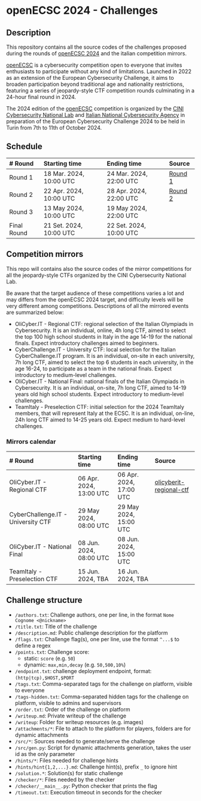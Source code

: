 # openECSC 2024 - Challenges

## Description

This repository contains all the source codes of the challenges proposed during the rounds of [openECSC 2024](https://open.ecsc2024.it) and the italian competition mirrors.

[openECSC](https://open.ecsc2024.it) is a cybersecurity competition open to everyone that invites enthusiasts to participate without any kind of limitations. Launched in 2022 as an extension of the European Cybersecurity Challenge, it aims to broaden participation beyond traditional age and nationality restrictions, featuring a series of jeopardy-style CTF competition rounds culminating in a 24-hour final round in 2024.

The 2024 edition of the [openECSC](https://open.ecsc2024.it) competition is organized by the [CINI Cybersecurity National Lab](https://cybersecnatlab.it/) and [Italian National Cybersecurity Agency](https://www.acn.gov.it/portale/en/home) in preparation of the European Cybersecurity Challenge 2024 to be held in Turin from 7th to 11th of October 2024.

## Schedule

| # Round     | Starting time           | Ending time             | Source              |
| :---------- | :---------------------- | :---------------------- | :------------------ |
| Round 1     | 18 Mar. 2024, 10:00 UTC | 24 Mar. 2024, 22:00 UTC | [Round 1](round-1/) |
| Round 2     | 22 Apr. 2024, 10:00 UTC | 28 Apr. 2024, 22:00 UTC | [Round 2](round-2/) |
| Round 3     | 13 May 2024, 10:00 UTC  | 19 May 2024, 22:00 UTC  |                     |
| Final Round | 21 Set. 2024, 10:00 UTC | 22 Set. 2024, 10:00 UTC |                     |

## Competition mirrors

This repo will contains also the source codes of the mirror competitions for all the jeopardy-style CTFs organized by the CINI Cybersecurity National Lab.

Be aware that the target audience of these competitions varies a lot and may differs from the openECSC 2024 target, and difficulty levels will be very different among competitions. Descriptions of all the mirrored events are summarized below:

- OliCyber.IT - Regional CTF: regional selection of the Italian Olympiads in Cybersecurity. It is an individual, online, 4h long CTF, aimed to select the top 100 high school students in Italy in the age 14-19 for the national finals. Expect introductory challenges aimed to beginners.
- CyberChallenge.IT - University CTF: local selection for the Italian CyberChallenge.IT program. It is an individual, on-site in each university, 7h long CTF, aimed to select the top 6 students in each university, in the age 16-24, to participate as a team in the national finals. Expect introductory to medium-level challenges.
- OliCyber.IT - National Final: national finals of the Italian Olympiads in Cybersecurity. It is an individual, on-site, 7h long CTF, aimed to 14-19 years old high school students. Expect introductory to medium-level challenges.
- TeamItaly - Preselection CTF: initial selection for the 2024 TeamItaly members, that will represent Italy at the ECSC. It is an individual, on-line, 24h long CTF aimed to 14-25 years old. Expect medium to hard-level challenges.

### Mirrors calendar

| # Round                            | Starting time           | Ending time             | Source                                              |
| :--------------------------------- | :---------------------- | :---------------------- | :-------------------------------------------------- |
| OliCyber.IT - Regional CTF         | 06 Apr. 2024, 13:00 UTC | 06 Apr. 2024, 17:00 UTC | [olicyberit-regional-ctf](olicyberit-regional-ctf/) |
| CyberChallenge.IT - University CTF | 29 May 2024, 08:00 UTC  | 29 May 2024, 15:00 UTC  |                                                     |
| OliCyber.IT - National Final       | 08 Jun. 2024, 08:00 UTC | 08 Jun. 2024, 15:00 UTC |                                                     |
| TeamItaly - Preselection CTF       | 15 Jun. 2024, TBA       | 16 Jun. 2024, TBA       |                                                     |

## Challenge structure

- `/authors.txt`: Challenge authors, one per line, in the format `Nome Cognome <@nickname>`
- `/title.txt`: Title of the challenge
- `/description.md`: Public challenge description for the platform
- `/flags.txt`: Challenge flag(s), one per line, use the format `^...$` to define a regex
- `/points.txt`: Challenge score:
  - static: `score` (e.g. `50`)
  - dynamic: `max,min,decay` (e.g. `50,500,10%`)
- `/endpoint.txt`: challenge deployment endpoint, format: `(http|tcp),$HOST,$PORT`
- `/tags.txt`: Comma-separated tags for the challenge on platform, visible to everyone
- `/tags-hidden.txt`: Comma-separated hidden tags for the challenge on platform, visible to admins and supervisors
- `/order.txt`: Order of the challenge on platform
- `/writeup.md`: Private writeup of the challenge
- `/writeup`: Folder for writeup resources (e.g. images)
- `/attachments/*`: File to attach to the platform for players, folders are for dynamic attachments
- `/src/*`: Sources needed to generate/serve the challenge
- `/src/gen.py`: Script for dynamic attachments generation, takes the user id as the only parameter
- `/hints/*`: Files needed for challenge hints
- `/hints/hint{1,2,...}.md`: Challenge hint(s), prefix `_` to ignore hint
- `/solution.*`: Solution(s) for static challenge
- `/checker/*`: Files needed by the checker
- `/checker/__main__.py`: Python checker that prints the flag
- `/timeout.txt`: Execution timeout in seconds for the checker
